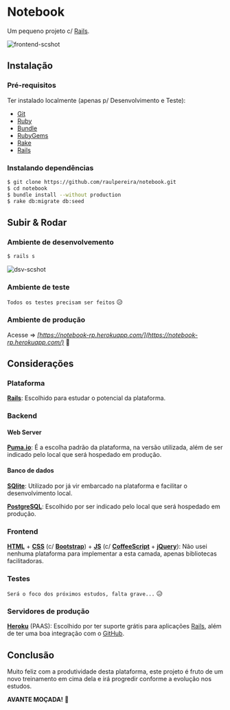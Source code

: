 # Notebook

Um pequeno projeto c/ [Rails](http://rubyonrails.org/).

![frontend-scshot](../master/scshot/frontend-scshot.png)

## Instalação

### Pré-requisitos

Ter instalado localmente (apenas p/ Desenvolvimento e Teste):
- [Git](https://git-scm.com/)
- [Ruby](https://ruby-lang.org)
- [Bundle](http://bundler.io/)
- [RubyGems](https://rubygems.org/)
- [Rake](https://github.com/ruby/rake)
- [Rails](http://rubyonrails.org/)

### Instalando dependências

```bash
$ git clone https://github.com/raulpereira/notebook.git
$ cd notebook
$ bundle install --without production
$ rake db:migrate db:seed
```

## Subir & Rodar

### Ambiente de desenvolvemento

```bash
$ rails s
```
![dsv-scshot](../master/scshot/dsv-scshot.png)

### Ambiente de teste

`Todos os testes precisam ser feitos` :disappointed_relieved:

### Ambiente de produção

Acesse => *[https://notebook-rp.herokuapp.com/](https://notebook-rp.herokuapp.com/)* :clap:

## Considerações

### Plataforma

**[Rails](http://rubyonrails.org/)**: Escolhido para estudar o potencial da plataforma.

### Backend

#### Web Server

**[Puma.io](http://puma.io/)**: É a escolha padrão da plataforma, na versão utilizada, além de ser indicado pelo local que será hospedado em produção.

#### Banco de dados

**[SQlite](https://sqlite.org/)**: Utilizado por já vir embarcado na plataforma e facilitar o desenvolvimento local. 

**[PostgreSQL](https://www.postgresql.org/)**: Escolhido por ser indicado pelo local que será hospedado em produção.

### Frontend

**[HTML](https://w3.org/html/)** + **[CSS](https://w3.org/Style/CSS/)** (c/ **[Bootstrap](http://getbootstrap.com/)**) + **[JS](https://developer.mozilla.org/en-US/docs/Web/JavaScript)** (c/ **[CoffeeScript](http://coffeescript.org/)** + **[jQuery](https://jquery.com/)**): Não usei nenhuma plataforma para implementar a esta camada, apenas bibliotecas facilitadoras.

### Testes

`Será o foco dos próximos estudos, falta grave...` :disappointed_relieved:

### Servidores de produção

**[Heroku](https://heroku.com)** (PAAS): Escolhido por ter suporte grátis para aplicações [Rails](http://rubyonrails.org/), além de ter uma boa integração com o [GitHub](https://github.com/).

## Conclusão

Muito feliz com a produtividade desta plataforma, este projeto é fruto de um novo treinamento em cima dela e irá progredir conforme a evolução nos estudos.

**AVANTE MOÇADA!** :muscle:
